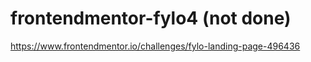 # frontendmentor-fylo4 (not done)
https://www.frontendmentor.io/challenges/fylo-landing-page-496436
